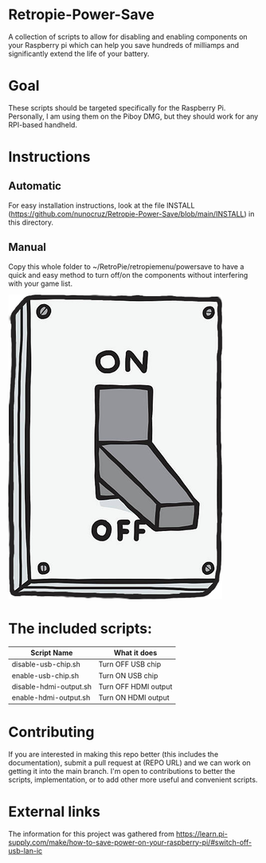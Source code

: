 # Retropie-Power-Save
A collection of scripts to allow for disabling and enabling components on your Raspberry pi which can help you save hundreds of milliamps and significantly extend the life of your battery.

# Goal
These scripts should be targeted specifically for the Raspberry Pi. Personally, I am using them on the Piboy DMG, but they should work for any RPI-based handheld.

# Instructions
## Automatic
For easy installation instructions, look at the file INSTALL (https://github.com/nunocruz/Retropie-Power-Save/blob/main/INSTALL) in this directory.

## Manual
Copy this whole folder to ~/RetroPie/retropiemenu/powersave to have a quick and easy method to turn off/on the components without interfering with your game list. 

![Image of the power save folder this script adds in RetroPie's EmulationStation Menu](https://raw.githubusercontent.com/nunocruz/Retropie-Power-Save/main/on-off-switch.png)

# The included scripts:

| Script Name               | What it does              |
| --- | --- |
|disable-usb-chip.sh        | Turn OFF USB chip         |
|enable-usb-chip.sh         | Turn ON USB chip          |
|disable-hdmi-output.sh     | Turn OFF HDMI output      |
|enable-hdmi-output.sh      | Turn ON HDMI output       |

# Contributing
If you are interested in making this repo better (this includes the documentation), submit a pull request at (REPO URL) and we can work on getting it into the main branch. I'm open to contributions to better the scripts, implementation, or to add other more useful and convenient scripts.

# External links
The information for this project was gathered from https://learn.pi-supply.com/make/how-to-save-power-on-your-raspberry-pi/#switch-off-usb-lan-ic